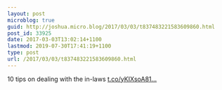 ```yaml
---
layout: post
microblog: true
guid: http://joshua.micro.blog/2017/03/03/t837483221583609860.html
post_id: 33925
date: 2017-03-03T13:02:14+1100
lastmod: 2019-07-30T17:41:19+1100
type: post
url: /2017/03/03/t837483221583609860.html
---
```

10 tips on dealing with the in-laws [t.co/yKIXsoA81...](https://t.co/yKIXsoA81l)
